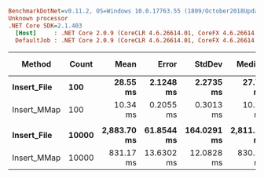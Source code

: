 ``` ini

BenchmarkDotNet=v0.11.2, OS=Windows 10.0.17763.55 (1809/October2018Update/Redstone5)
Unknown processor
.NET Core SDK=2.1.403
  [Host]     : .NET Core 2.0.9 (CoreCLR 4.6.26614.01, CoreFX 4.6.26614.01), 64bit RyuJIT
  DefaultJob : .NET Core 2.0.9 (CoreCLR 4.6.26614.01, CoreFX 4.6.26614.01), 64bit RyuJIT


```
|      Method | Count |        Mean |      Error |      StdDev |      Median | Ratio | RatioSD |  Gen 0/1k Op | Gen 1/1k Op | Gen 2/1k Op | Allocated Memory/Op |
|------------ |------ |------------:|-----------:|------------:|------------:|------:|--------:|-------------:|------------:|------------:|--------------------:|
| **Insert_File** |   **100** |    **28.55 ms** |  **2.1248 ms** |   **2.2735 ms** |    **27.78 ms** |  **1.00** |    **0.00** |    **8875.0000** |    **437.5000** |           **-** |             **7.48 MB** |
| Insert_MMap |   100 |    10.34 ms |  0.2055 ms |   0.3013 ms |    10.26 ms |  0.37 |    0.03 |    8843.7500 |    421.8750 |           - |             7.49 MB |
|             |       |             |            |             |             |       |         |              |             |             |                     |
| **Insert_File** | **10000** | **2,883.70 ms** | **61.8544 ms** | **164.0291 ms** | **2,811.14 ms** |  **1.00** |    **0.00** | **1301000.0000** |   **6000.0000** |   **2000.0000** |          **1032.16 MB** |
| Insert_MMap | 10000 |   831.17 ms | 13.6302 ms |  12.0828 ms |   830.27 ms |  0.26 |    0.01 | 1300000.0000 |   4000.0000 |   1000.0000 |          1032.35 MB |
